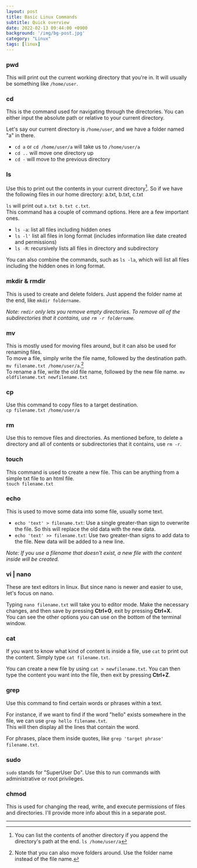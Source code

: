 ```yaml
---
layout: post
title: Basic Linux Commands
subtitle: Quick overview
date: 2022-02-13 09:44:00 +0900
background: '/img/bg-post.jpg'
category: "Linux"
tags: [linux]
---
```


### pwd
This will print out the current working directory that you're in. It will usually be something like `/home/user`.

### cd
This is the command used for navigating through the directories. You can either input the absolute path or relative to your current directory.  

Let's say our current directory is `/home/user`, and we have a folder named "a" in there.
* `cd a` or `cd /home/user/a` will take us to `/home/user/a`
* `cd ..` will move one directory up
* `cd -` will move to the previous directory

### ls
Use this to print out the contents in your current directory[^1]. So if we have the following files in our home directory: a.txt, b.txt, c.txt  

`ls` will print out `a.txt b.txt c.txt`.  
This command has a couple of command options. Here are a few important ones.
* `ls -a`: list all files including hidden ones
* `ls -l'` list all files in long format (includes information like date created and permissions)
* `ls -R`: recursively lists all files in directory and subdirectory

You can also combine the commands, such as `ls -la`, which will list all files including the hidden ones in long format.

### mkdir & rmdir
This is used to create and delete folders. Just append the folder name at the end, like `mkdir foldername`.  

*Note: `rmdir` only lets you remove empty directories. To remove all of the subdirectories that it contains, use `rm -r foldername`.*

### mv
This is mostly used for moving files around, but it can also be used for renaming files.  
To move a file, simply write the file name, followed by the destination path. `mv filename.txt /home/user/a`.[^2]  
To rename a file, write the old file name, followed by the new file name. `mv oldfilename.txt newfilename.txt`  

### cp
Use this command to copy files to a target destination.  
`cp filename.txt /home/user/a`

### rm
Use this to remove files and directories. As mentioned before, to delete a directory and all of contents or subdirectories that it contains, use `rm -r`.

### touch
This command is used to create a new file. This can be anything from a simple txt file to an html file.  
`touch filename.txt`

### echo
This is used to move some data into some file, usually some text.  
* `echo 'text' > filename.txt`: Use a single greater-than sign to overwrite the file. So this will replace the old data with the new data.  
* `echo 'text' >> filename.txt`: Use two greater-than signs to add data to the file. New data will be added to a new line.  

*Note: If you use a filename that doesn't exist, a new file with the content inside will be created.*

### vi | nano
These are text editors in linux. But since nano is newer and easier to use, let's focus on nano.  

Typing `nano filename.txt` will take you to editor mode. Make the necessary changes, and then save by pressing **Ctrl+O**, exit by pressing **Ctrl+X**.  
You can see the other options you can use on the bottom of the terminal window.

### cat
If you want to know what kind of content is inside a file, use `cat` to print out the content. Simply type `cat filename.txt`.  

You can create a new file by using `cat > newfilename.txt`. You can then type the content you want into the file, then exit by pressing **Ctrl+Z**.

### grep
Use this command to find certain words or phrases within a text.

For instance, if we want to find if the word "hello" exists somewhere in the file, we can use `grep hello filename.txt`.  
This will then display all the lines that contain the word.  

For phrases, place them inside quotes, like `grep 'target phrase' filename.txt`.

### sudo
`sudo` stands for "SuperUser Do". Use this to run commands with administrative or root privileges.

### chmod
This is used for changing the read, write, and execute permissions of files and directories.
I'll provide more info about this in a separate post.



---
[^1]: You can list the contents of another directory if you append the directory's path at the end. `ls /home/user/a`
[^2]: Note that you can also move folders around. Use the folder name instead of the file name.
